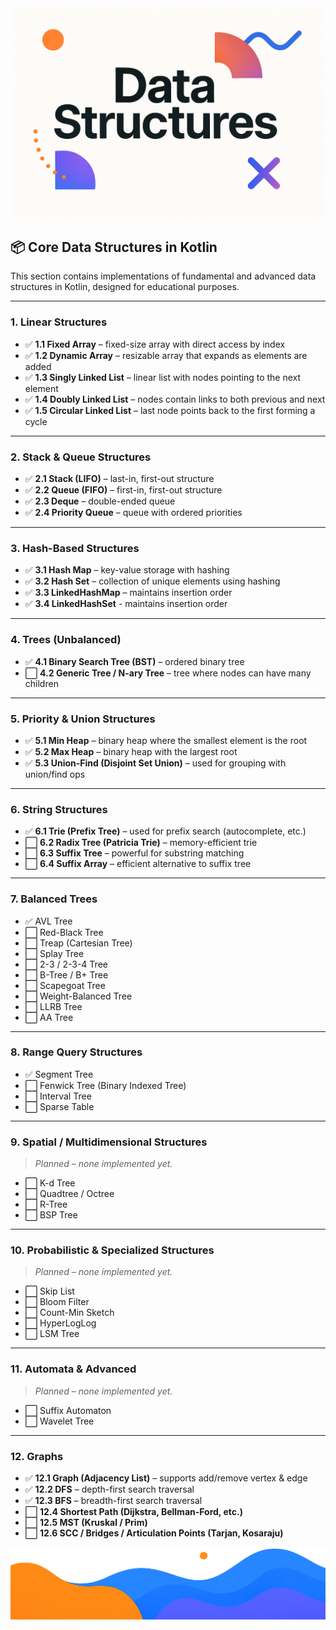 <div align="center">
  <picture>
    <source media="(prefers-color-scheme: dark)" srcset="../../../../images/DataStructures.png">
    <img alt="Gradle Logo" src="../../../../images/DataStructures.png">
  </picture>
</div>

## 📦 Core Data Structures in Kotlin

This section contains implementations of fundamental and advanced data structures in Kotlin, designed for educational purposes.

---

### 1. Linear Structures

- ✅ **1.1 Fixed Array** – fixed-size array with direct access by index
- ✅ **1.2 Dynamic Array** – resizable array that expands as elements are added
- ✅ **1.3 Singly Linked List** – linear list with nodes pointing to the next element
- ✅ **1.4 Doubly Linked List** – nodes contain links to both previous and next
- ✅ **1.5 Circular Linked List** – last node points back to the first forming a cycle

---

### 2. Stack & Queue Structures

- ✅ **2.1 Stack (LIFO)** – last-in, first-out structure
- ✅ **2.2 Queue (FIFO)** – first-in, first-out structure
- ✅ **2.3 Deque** – double-ended queue
- ✅ **2.4 Priority Queue** – queue with ordered priorities

---

### 3. Hash-Based Structures

- ✅ **3.1 Hash Map** – key-value storage with hashing
- ✅ **3.2 Hash Set** – collection of unique elements using hashing
- ✅ **3.3 LinkedHashMap** – maintains insertion order
- ✅ **3.4 LinkedHashSet** - maintains insertion order

---

### 4. Trees (Unbalanced)

- ✅ **4.1 Binary Search Tree (BST)** – ordered binary tree
- ⬜ **4.2 Generic Tree / N-ary Tree** – tree where nodes can have many children

---

### 5. Priority & Union Structures

- ✅ **5.1 Min Heap** – binary heap where the smallest element is the root
- ✅ **5.2 Max Heap** – binary heap with the largest root
- ✅ **5.3 Union-Find (Disjoint Set Union)** – used for grouping with union/find ops

---

### 6. String Structures

- ✅ **6.1 Trie (Prefix Tree)** – used for prefix search (autocomplete, etc.)
- ⬜ **6.2 Radix Tree (Patricia Trie)** – memory-efficient trie
- ⬜ **6.3 Suffix Tree** – powerful for substring matching
- ⬜ **6.4 Suffix Array** – efficient alternative to suffix tree

---

### 7. Balanced Trees

- ✅ AVL Tree
- ⬜ Red-Black Tree
- ⬜ Treap (Cartesian Tree)
- ⬜ Splay Tree
- ⬜ 2-3 / 2-3-4 Tree
- ⬜ B-Tree / B+ Tree
- ⬜ Scapegoat Tree
- ⬜ Weight-Balanced Tree
- ⬜ LLRB Tree
- ⬜ AA Tree

---

### 8. Range Query Structures

- ✅ Segment Tree
- ⬜ Fenwick Tree (Binary Indexed Tree)
- ⬜ Interval Tree
- ⬜ Sparse Table

---

### 9. Spatial / Multidimensional Structures

> *Planned – none implemented yet.*

- ⬜ K-d Tree
- ⬜ Quadtree / Octree
- ⬜ R-Tree
- ⬜ BSP Tree

---

### 10. Probabilistic & Specialized Structures

> *Planned – none implemented yet.*

- ⬜ Skip List
- ⬜ Bloom Filter
- ⬜ Count-Min Sketch
- ⬜ HyperLogLog
- ⬜ LSM Tree

---

### 11. Automata & Advanced

> *Planned – none implemented yet.*

- ⬜ Suffix Automaton
- ⬜ Wavelet Tree

---

### 12. Graphs

- ✅ **12.1 Graph (Adjacency List)** – supports add/remove vertex & edge
- ✅ **12.2 DFS** – depth-first search traversal
- ✅ **12.3 BFS** – breadth-first search traversal
- ⬜ **12.4 Shortest Path (Dijkstra, Bellman-Ford, etc.)**
- ⬜ **12.5 MST (Kruskal / Prim)**
- ⬜ **12.6 SCC / Bridges / Articulation Points (Tarjan, Kosaraju)**

<div align="center">
  <picture>
    <source media="(prefers-color-scheme: dark)" srcset="../../../../images/EndingLow.png">
    <img alt="Gradle Logo" src="../../../../images/EndingLow.png">
  </picture>
</div>